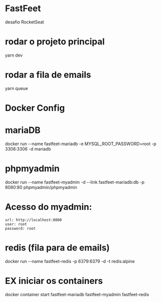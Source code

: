 # FastFeet
desafio RocketSeat

# rodar o projeto principal
yarn dev

# rodar a fila de emails
yarn queue

# Docker Config

  # mariaDB
  docker run --name fastfeet-mariadb -e MYSQL_ROOT_PASSWORD=root -p 3306:3306 -d mariadb

  # phpmyadmin
  docker run --name fastfeet-myadmin -d --link fastfeet-mariadb:db -p 8080:80 phpmyadmin/phpmyadmin

  # Acesso do myadmin:
    url: http://localhost:8080
    user: root
    password: root

  # redis (fila para de emails)
  docker run --name fastfeet-redis -p 6379:6379 -d -t redis:alpine

# EX iniciar os containers
  docker container start fastfeet-mariadb fastfeet-myadmin fastfeet-redis
